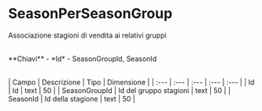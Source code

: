 # SeasonPerSeasonGroup
Associazione stagioni di vendita ai relativi gruppi

<br>
**Chiavi**
- *Id*
- SeasonGroupId, SeasonId
<br><br>

| Campo | Descrizione | Tipo | Dimensione | 
| :--- | :--- | :--- | :--- | :--- |
| Id | Id | text | 50 |
| SeasonGroupId | Id del gruppo stagioni | text | 50 |
| SeasonId | Id della stagione | text | 50 |

